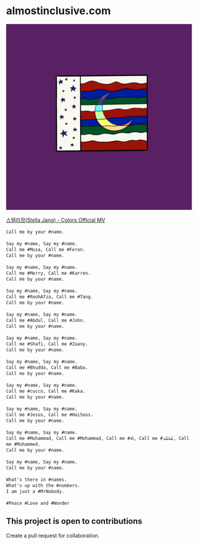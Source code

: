 # almostinclusive.com

![flag](flag.png "Flag")

[스텔라장(Stella Jang) - Colors Official MV](https://www.youtube.com/watch?v=CRHPclhtlN0)

```
Call me by your #name.

Say my #name, Say my #name.
Call me #Musa, Call me #Feron.
Call me by your #name.

Say my #name, Say my #name.
Call me #Merry, Call me #Karren.
Call me by your #name.

Say my #name, Say my #name.
Call me #RoohAfza, Call me #Tang.
Call me by your #name.

Say my #name, Say my #name.
Call me #Abdul, Call me #John.
Call me by your #name.

Say my #name, Say my #name.
Call me #Shafi, Call me #Zaany.
Call me by your #name.

Say my #name, Say my #name.
Call me #Bhudda, Call me #Baba.
Call me by your #name.

Say my #name, Say my #name.
Call me #cucco, Call me #Kaka.
Call me by your #name.

Say my #name, Say my #name.
Call me #Jesus, Call me #HaiSoos.
Call me by your #name.

Say my #name, Say my #name.
Call me #Muhammad, Call me #Mohammad, Call me #ॐ, Call me #مُحَمَّد, Call me #Muhammed.
Call me by your #name.

Say my #name, Say my #name.
Call me by your #name.

What's there in #names.
What's up with the #numbers.
I am just a #MrNobody.

#Peace #Love and #Wonder
```

## This project is open to contributions

Create a pull request for collaboration.
